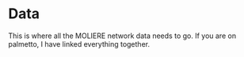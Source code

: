 Data
====

This is where all the MOLIERE network data needs to go.
If you are on palmetto, I have linked everything together.
